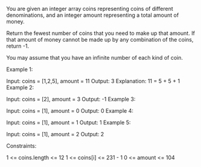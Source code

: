 You are given an integer array coins representing coins of different denominations,
and an integer amount representing a total amount of money.

Return the fewest number of coins that you need to make up that amount.
If that amount of money cannot be made up by any combination of the coins, return -1.

You may assume that you have an infinite number of each kind of coin.

Example 1:

Input: coins = [1,2,5], amount = 11
Output: 3
Explanation: 11 = 5 + 5 + 1
Example 2:

Input: coins = [2], amount = 3
Output: -1
Example 3:

Input: coins = [1], amount = 0
Output: 0
Example 4:

Input: coins = [1], amount = 1
Output: 1
Example 5:

Input: coins = [1], amount = 2
Output: 2

Constraints:

1 <= coins.length <= 12
1 <= coins[i] <= 231 - 1
0 <= amount <= 104